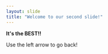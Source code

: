 ```yaml
---
layout: slide
title: "Welcome to our second slide!"
---
```

**It's the BEST!!**

Use the left arrow to go back!


